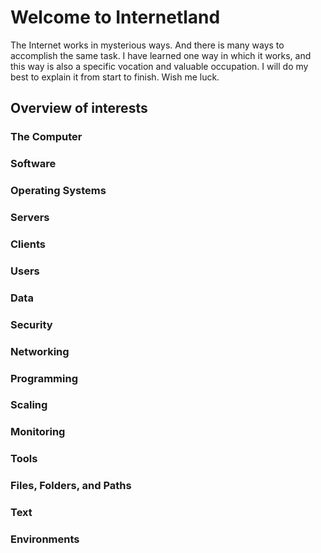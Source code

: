 # Welcome to Internetland

The Internet works in mysterious ways. And there is many ways to accomplish the same task. I have learned one way in which it works, and this way is also a specific vocation and valuable occupation. I will do my best to explain it from start to finish. Wish me luck.

## Overview of interests

### The Computer
### Software
### Operating Systems
### Servers
### Clients
### Users
### Data
### Security
### Networking
### Programming
### Scaling
### Monitoring
### Tools
### Files, Folders, and Paths
### Text
### Environments

